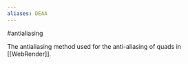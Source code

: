 ```yaml
---
aliases: DEAA
---
```


#antialiasing 

The antialiasing method used for the anti-aliasing of quads in [[WebRender]].
